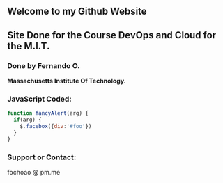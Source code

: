 ## Welcome to my Github Website

## Site Done for the Course DevOps and Cloud for the M.I.T.

### Done by Fernando O.

**Massachusetts Institute Of Technology.**

### JavaScript Coded:

```javascript
function fancyAlert(arg) {
  if(arg) {
    $.facebox({div:'#foo'})
  }
}
```

### Support or Contact:

fochoao @ pm.me
